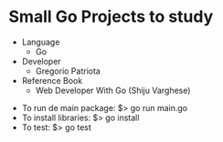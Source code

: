 # Small Go Projects to study

* Language
  * Go
* Developer
  * Gregorio Patriota
* Reference Book
  * Web Developer With Go (Shiju Varghese)

- To run de main package:
$> go run main.go
- To install libraries:
$> go install
- To test:
$> go test
